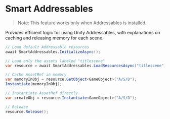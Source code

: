 
# Smart Addressables

>Note: This feature works only when Addressables is installed.

Provides efficient logic for using Unity Addressables, with explanations on caching and releasing memory for each scene.

```csharp
// Load default Addressable resources
await SmartAddressables.InitializeAsync();

// Load only the assets labeled "titlescene"
var resource = await SmartAddressables.LoadResourcesAsync("titlescene");

// Cache AssetRef in memory
var memoryInObj = resource.GetObject<GameObject>("A/S/D");
Instantiate(memoryInObj);

// Instantiate AssetRef directly
var createObj = resource.Instantiate<GameObject>("A/S/D");

// Release
resource.Release();

```
